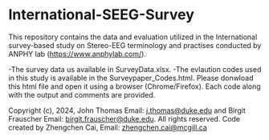 # International-SEEG-Survey

This repository contains the data and evaluation utilized in the International survey-based study on Stereo-EEG terminology and practises conducted by ANPHY lab (https://www.anphylab.com/).

  -The survey data us available in SurveyData.xlsx.
    -The evlaution codes used in this study is available in the Surveypaper_Codes.html. Please donwload this html file and open it using a browser (Chrome/Firefox). Each code along with the output and comments are provided.

Copyright (c), 2024, John Thomas Email: j.thomas@duke.edu and Birgit Frauscher Email: birgit.frauscher@duke.edu. All rights reserved. Code created by Zhengchen Cai, Email: zhengchen.cai@mcgill.ca
